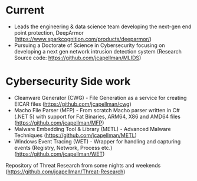 # Current
* Leads the engineering & data science team developing the next-gen end point protection, DeepArmor (https://www.sparkcognition.com/products/deeparmor/)
* Pursuing a Doctorate of Science in Cybersecurity focusing on developing a next gen network intrusion detection system (Research Source code: https://github.com/jcapellman/MLIDS)

# Cybersecurity Side work
* Cleanware Generator (CWG) - File Generation as a service for creating EICAR files (https://github.com/jcapellman/cwg)
* Macho File Parser (MFP) - From scratch Macho parser written in C# (.NET 5) with support for Fat Binaries, ARM64, X86 and AMD64 files (https://github.com/jcapellman/MFP)
* Malware Embedding Tool & Library (METL) - Advanced Malware Techniques (https://github.com/jcapellman/METL)
* Windows Event Tracing (WET) - Wrapper for handling and capturing events (Registry, Network, Process etc.) (https://github.com/jcapellman/WET)

Repository of Threat Research from some nights and weekends (https://github.com/jcapellman/Threat-Research)
